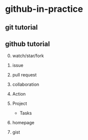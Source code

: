 # github-in-practice

## git tutorial

## github tutorial

0. watch/star/fork

0. issue

0. pull request

0. collaboration

1. Action

2. Project
   * Tasks 

3. homepage

4. gist
